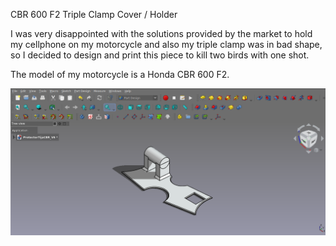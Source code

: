 CBR 600 F2 Triple Clamp Cover / Holder

I was very disappointed with the solutions provided by the market to hold my cellphone on my motorcycle and also my triple clamp was in bad shape, so I decided to design and print this piece to kill two birds with one shot.

The model of my motorcycle is a Honda CBR 600 F2.

![alt text](https://github.com/Imejpul/3DPrinting/blob/main/07_ProtectorTijaCBR/CBR600F2TripleClampCoverHolder.png "FreeCad View")
